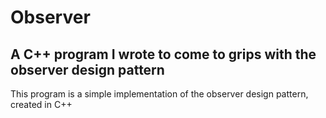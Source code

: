 # Observer
A C++ program I wrote to come to grips with the observer design pattern
------------------------------
This program is a simple implementation of the observer design pattern, created in C++
